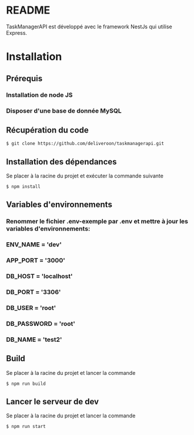 # README

TaskManagerAPI est développé avec le framework NestJs qui utilise Express.
 
# Installation

## Prérequis

### Installation de node JS
### Disposer d'une base de donnée MySQL

## Récupération du code

    $ git clone https://github.com/deliveroon/taskmanagerapi.git
    
## Installation des dépendances
Se placer à la racine du projet et exécuter la commande suivante 

    $ npm install

## Variables d'environnements

###  Renommer le fichier .env-exemple par .env et mettre à jour les variables d'environnements:

### ENV_NAME = 'dev'
### APP_PORT = '3000'
### DB_HOST = 'localhost'
### DB_PORT = '3306'
### DB_USER = 'root'
### DB_PASSWORD = 'root'
### DB_NAME = 'test2'

## Build

Se placer à la racine du projet et lancer la commande

    $ npm run build
    

## Lancer le serveur de dev

Se placer à la racine du projet et lancer la commande

    $ npm run start

    

